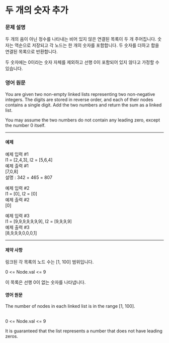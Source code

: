 # 두 개의 숫자 추가

### 문제 설명

두 개의 음이 아닌 정수를 나타내는 비어 있지 않은 연결된 목록이 두 개 주어집니다. 숫자는 역순으로 저장되고 각 노드는 한 개의 숫자를 포함합니다. 두 숫자를 더하고 합을 연결된 목록으로 반환합니다.

두 숫자에는 0이라는 숫자 자체를 제외하고 선행 0이 포함되어 있지 않다고 가정할 수 있습니다.

### 영어 원문
You are given two non-empty linked lists representing two non-negative integers. The digits are stored in reverse order, and each of their nodes contains a single digit. Add the two numbers and return the sum as a linked list.

You may assume the two numbers do not contain any leading zero, except the number 0 itself.

<hr>

<h4>예제</h4>

예제 입력 #1</br>
l1 = [2,4,3], l2 = [5,6,4] </br>
예제 출력 #1</br>
[7,0,8] </br>
설명 : 342 + 465 = 807 </br>

예제 입력 #2</br>
l1 = [0], l2 = [0] </br>
예제 출력 #2</br>
[0] </br>

예제 입력 #3</br>
l1 = [9,9,9,9,9,9,9], l2 = [9,9,9,9] </br>
예제 출력 #3</br>
[8,9,9,9,0,0,0,1] </br>

<hr>

<h4>제약 사항</h4>

링크된 각 목록의 노드 수는 [1, 100] 범위입니다.

0 <= Node.val <= 9

이 목록은 선행 0이 없는 숫자를 나타냅니다.

<h4>영어 원문</h4>
The number of nodes in each linked list is in the range [1, 100].</br></br>

0 <= Node.val <= 9

It is guaranteed that the list represents a number that does not have leading zeros.

